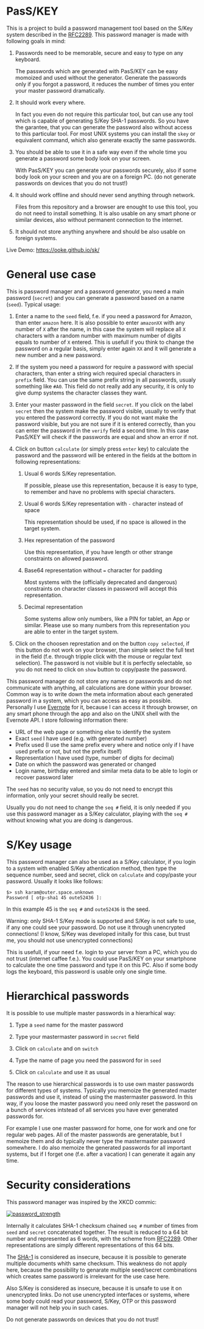 # PasS/KEY

This is a project to build a password management tool based on the
S/Key system described in the
[RFC2289](https://tools.ietf.org/html/rfc2289). This password manager
is made with following goals in mind:

1. Passwords need to be memorable, secure and easy to type on any
   keyboard.
   
   The passwords which are generated with PasS/KEY can be easy
   momoized and used without the generator. Generate the passwords
   only if you forgot a password, it reduces the number of times you
   enter your master password dramatically.

1. It should work every where.

   In fact you even do not require this particular tool, but can use
   any tool which is capable of generating S/Key SHA-1 passwords. So
   you have the garantee, that you can generate the password also
   without access to this particular tool. For most UNIX systems you
   can install the `skey` or equivalent command, which also generate
   exactly the same passwords.
   
1. You should be able to use it in a safe way even if the whole time
   you generate a password some body look on your screen.
   
   With PasS/KEY you can generate your passwords securely, also if
   some body look on your screen and you are on a foreign PC. (do not
   generate passwords on devices that you do not trust!)
   
1. It should work offline and should never send anything through
   network.
   
   Files from this repository and a browser are enought to use this
   tool, you do not need to install something. It is also usable on
   any smart phone or similar devices, also without permanent
   connection to the internet.
   
1. It should not store anything anywhere and should be also usable on
   foreign systems.

Live Demo: https://ooke.github.io/sk/

# General use case

This is password manager and a password generator, you need a main
password (`secret`) and you can generate a password based on a
name (`seed`). Typical usage:

1. Enter a name to the `seed` field, f.e. if you need a password for
   Amazon, than enter `amazon` here. It is also possible to enter
   `amazonXX` with any number of `X` after the name, in this case the
   system will replace all `X` characters with a random number with
   maximum number of digits equals to number of `X` entered. This is
   usefull if you think to change the password on a regular basis,
   simply enter again `XX` and it will generate a new number and a new
   password.
   
1. If the system you need a password for require a password with
   special characters, than enter a string wich required special
   characters in `prefix` field. You can use the same prefix string in
   all passwords, usualy something like `#A0`. This field do not
   really add any security, it is only to give dump systems the
   character classes they want.
   
1. Enter your master password in the field `secret`. If you click on
   the label `secret` then the system make the password visible,
   usually to verify that you entered the password correctly. If you
   do not want make the password visible, but you are not sure if it
   is entered correctly, than you can enter the password in the
   `verify` field a second time. In this case PasS/KEY will check if
   the passwords are equal and show an error if not.

1. Click on button `calculate` (or simply press `enter` key) to
   calculate the password and the password will be entered in the
   fields at the bottom in following representations:
   
   1. Usual 6 words S/Key representation.

      If possible, please use this representation, because it is easy
      to type, to remember and have no problems with special
      characters.
  
   1. Usual 6 words S/Key representation with `-` character instead of
      space
      
      This representation should be used, if no space is allowed in
      the target system.
      
   1. Hex representation of the password
   
      Use this representation, if you have length or other strange
      constraints on allowed password.
   
   1. Base64 representation without `=` character for padding
   
      Most systems with the (officially deprecated and dangerous)
      constraints on character classes in password will accept this
      representation.
   
   1. Decimal representation
   
      Some systems allow only numbers, like a PIN for tablet, an App
      or similar. Please use so many numbers from this representation
      you are able to enter in the target system.
      
1. Click on the choosen represtation and on the button `copy
   selected`, if this button do not work on your browser, than simple
   select the full text in the field (f.e. through tripple click with
   the mouse or regular text selection). The password is not visible
   but it is perfectly selectable, so you do not need to click on
   `show` button to copy/paste the password.

This password manager do not store any names or passwords and do not
communicate with anything, all calculations are done within your
browser. Common way is to write down the meta information about each
generated password in a system, which you can access as easy as
possible. Personally I use [Evernote](http://www.evernote.com) for it,
because I can access it through browser, on any smart phone through
the app and also on the UNIX shell with the Evernote API. I store
following information there:

- URL of the web page or something else to identify the system
- Exact `seed` I have used (e.g. with generated number)
- Prefix used (I use the same prefix every where and notice only if I
  have used prefix or not, but not the prefix itself)
- Representation I have used (type, number of digits for decimal)
- Date on which the password was generated or changed
- Login name, birthday entered and similar meta data to be able to
  login or recover password later

The `seed` has no security value, so you do not need to encrypt this
information, only your secret should really be secret.

Usually you do not need to change the `seq #` field, it is only needed
if you use this password manager as a S/Key calculator, playing with
the `seq #` without knowing what you are doing is dangerous.

# S/Key usage

This password manager can also be used as a S/Key calculator, if you
login to a system with enabled S/Key athentication method, then type
the sequence number, seed and secret, click on `calculate` and
copy/paste your password. Usually it looks like follows:

```
$> ssh karam@outer.space.unknown
Password [ otp-sha1 45 oute52436 ]:
```

In this example 45 is the `seq #` and `oute52436` is the seed.

Warning: only SHA-1 S/Key mode is supported and S/Key is not safe to
use, if any one could see your password. Do not use it through
unencrypted connections! (I know, S/Key was developed initally for
this case, but trust me, you should not use unencrypted connections)

This is usefull, if your need f.e. login to your server from a PC,
which you do not trust (internet caffee f.e.). You could use PasS/KEY
on your smartphone to calculate the one time password and type it on
this PC. Also if some body logs the keyboard, this password is usable
only one single time.

# Hierarchical passwords

It is possible to use multiple master passwords in a hierarhical way:

1. Type a `seed` name for the master password

1. Type your mastermaster password in `secret` field

1. Click on `calculate` and on `switch`

1. Type the name of page you need the password for in `seed`

1. Click on `calculate` and use it as usual

The reason to use hierarchical passwords is to use own master
passwords for different types of systems. Typically you memoize the
generated master passwords and use it, instead of using the
mastermaster password. In this way, if you loose the master password
you need only reset the password on a bunch of services intstead of
all services you have ever generated passwords for.

For example I use one master password for home, one for work and one
for regular web pages. All of the master passwords are generatable,
but I memoize them and do typically never type the mastermaster
password somewhere. I do also memoize the generated passwords for all
important systems, but if I forget one (f.e. after a vacation) I can
generate it again any time.

# Security considerations

This password manager was inspired by the XKCD commic:

[![password_strength](https://imgs.xkcd.com/comics/password_strength.png)](https://www.xkcd.com/936/)

Internally it calculates SHA-1 checksum chained `seq #` number of
times from `seed` and `secret` concatenated together. The result is
reduced to a 64 bit number and represented as 6 words, with the scheme
from [RFC2289](https://tools.ietf.org/html/rfc2289). Other
representations are simply different representations of this 64 bits.

The [SHA-1](https://en.wikipedia.org/wiki/SHA-1) is considered as
insecure, because it is possible to generate multiple documents whith
same checksum. This weakness do not apply here, because the
possibility to genarate multiple seed/secret combinations which
creates same password is irrelevant for the use case here.

Also S/Key is considered as insecure, because it is unsafe to use it
on unencrypted links. Do not use unencrypted interfaces or systems,
where some body could read your password, S/Key, OTP or this password
manager will not help you in such cases.

Do not generate passwords on devices that you do not trust!
